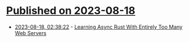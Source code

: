 # [Published on 2023-08-18](index.md)

* [2023-08-18, 02:38:22](https://lobste.rs/s/vja3gq/learning_async_rust_with_entirely_too) - [Learning Async Rust With Entirely Too Many Web Servers](https://ibraheem.ca/posts/too-many-web-servers/)
